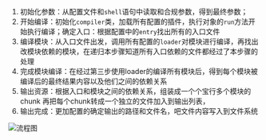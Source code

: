 <!-- https://juejin.cn/post/7058217261336625182 -->
1. 初始化参数：从配置文件和`shell`语句中读取和合规参数，得到最终参数；
2. 开始编译：初始化`compiler`类，加载所有配置的插件，执行对象的`run`方法开始执行编译；确定入口：根据配置中的`entry`找出所有的入口文件
3. 编译模块：从入口文件出发，调用所有配置的`loader`对模块进行编译，再找出改模块依赖的模块，在递归本步骤知道所有入口依赖的文件都经过了本步骤的处理
4. 完成模块编译：在经过第三步使用loader的编译所有模块后，得到每个模块被编译后的最终结果内容以及他们之间的依赖关系
5. 输出资源：根据入口和模块之间的依赖关系，组装成一个个宝行多个模块的chunk 再把每个chunk转成一个独立的文件加入到输出列表，
6. 输出完成：更加配置的确定输出的路径和文件名，吧文件内容写入到文件系统

![流程图](https://p1-juejin.byteimg.com/tos-cn-i-k3u1fbpfcp/536b45146f044334a70c2bc20bceecf5~tplv-k3u1fbpfcp-zoom-in-crop-mark:3024:0:0:0.awebp?)
